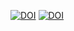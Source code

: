 [![DOI](https://zenodo.org/badge/DOI/10.5281/zenodo.15208302.svg)](https://doi.org/10.5281/zenodo.15208302)
[![DOI](https://zenodo.org/badge/15208302.svg)](https://zenodo.org/badge/latestdoi/15208302)
